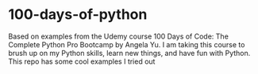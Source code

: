 # 100-days-of-python

Based on examples from the Udemy course 100 Days of Code: The Complete Python Pro Bootcamp by Angela Yu. I am taking this course to brush up on my Python skills, learn new things, and have fun with Python. This repo has some cool examples I tried out
